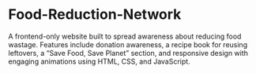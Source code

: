 # Food-Reduction-Network
A frontend-only website built to spread awareness about reducing food wastage. Features include donation awareness, a recipe book for reusing leftovers, a “Save Food, Save Planet” section, and responsive design with engaging animations using HTML, CSS, and JavaScript.
